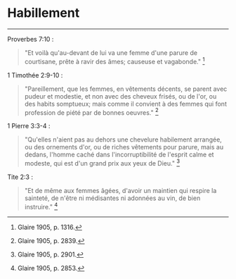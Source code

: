 # Habillement

***

Proverbes 7:10 :

> "Et voilà qu'au-devant de lui va une femme d'une parure de courtisane, prête à ravir des âmes; causeuse et vagabonde." [^1]

[^1]: Glaire 1905, p. 1316.

1 Timothée 2:9-10 :

> "Pareillement, que les femmes, en vêtements décents, se parent avec pudeur et modestie, et non avec des cheveux frisés, ou de l'or, ou des habits somptueux; mais comme il convient à des femmes qui font profession de piété par de bonnes oeuvres." [^2]

[^2]: Glaire 1905, p. 2839.

1 Pierre 3:3-4 :

> "Qu'elles n'aient pas au dehors une chevelure habilement arrangée, ou des ornements d'or, ou de riches vêtements pour parure, mais au dedans, l'homme caché dans l'incorruptibilité de l'esprit calme et modeste, qui est d'un grand prix aux yeux de Dieu." [^3]

[^3]: Glaire 1905, p. 2901.

Tite 2:3 :

> "Et de même aux femmes âgées, d'avoir un maintien qui respire la sainteté, de n'être ni médisantes ni adonnées au vin, de bien instruire." [^4]

[^4]: Glaire 1905, p. 2853.

